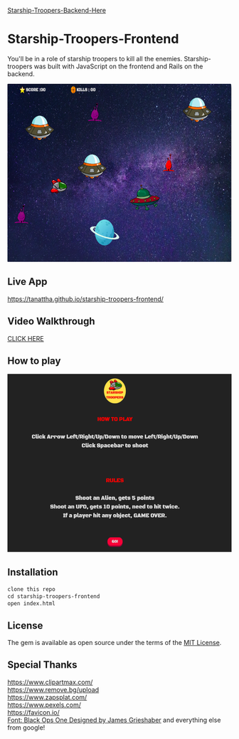 [Starship-Troopers-Backend-Here](https://github.com/Tanattha/starship-troopers-backend)

# Starship-Troopers-Frontend

You'll be in a role of starship troopers to kill all the enemies. Starship-troopers was built with JavaScript on the frontend and Rails on the backend.

<img src="./src/game.png" width="640" height="400" />

## Live App

https://tanattha.github.io/starship-troopers-frontend/

## Video Walkthrough

[CLICK HERE](https://youtu.be/MRv4XRmLPM4)


## How to play

<img src="./src/howtoplay.png" width="640" height="400" />

## Installation

```
clone this repo
cd starship-troopers-frontend
open index.html
```

## License

The gem is available as open source under the terms of the [MIT License](https://opensource.org/licenses/MIT).

## Special Thanks

https://www.clipartmax.com/<br />
https://www.remove.bg/upload<br />
https://www.zapsplat.com/<br />
https://www.pexels.com/<br />
https://favicon.io/<br />
[Font: Black Ops One Designed by James Grieshaber](https://fonts.google.com/specimen/Black+Ops+One#standard-styles)
and everything else from google!
